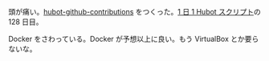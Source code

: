 頭が痛い。[hubot-github-contributions][gh:bouzuya/hubot-github-contributions] をつくった。[1 日 1 Hubot スクリプト][hubot-script-per-day]の 128 日目。

Docker をさわっている。Docker が予想以上に良い。もう VirtualBox とか要らないな。

[gh:bouzuya/hubot-github-contributions]: https://github.com/bouzuya/hubot-github-contributions
[hubot-script-per-day]: http://blog.bouzuya.net/posts?tags=hubot-script-per-day
